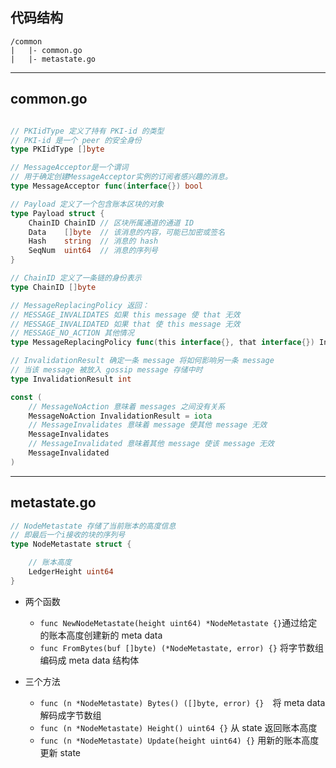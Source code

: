 ## 代码结构
```
/common
|	|- common.go
|	|- metastate.go
```
---
## common.go
```go

// PKIidType 定义了持有 PKI-id 的类型
// PKI-id 是一个 peer 的安全身份
type PKIidType []byte

// MessageAcceptor是一个谓词
// 用于确定创建MessageAcceptor实例的订阅者感兴趣的消息。
type MessageAcceptor func(interface{}) bool

// Payload 定义了一个包含账本区块的对象
type Payload struct {
	ChainID ChainID // 区块所属通道的通道 ID
	Data    []byte  // 该消息的内容，可能已加密或签名
	Hash    string  // 消息的 hash
	SeqNum  uint64  // 消息的序列号
}

// ChainID 定义了一条链的身份表示
type ChainID []byte

// MessageReplacingPolicy 返回：
// MESSAGE_INVALIDATES 如果 this message 使 that 无效
// MESSAGE_INVALIDATED 如果 that 使 this message 无效
// MESSAGE_NO_ACTION 其他情况
type MessageReplacingPolicy func(this interface{}, that interface{}) InvalidationResult

// InvalidationResult 确定一条 message 将如何影响另一条 message
// 当该 message 被放入 gossip message 存储中时
type InvalidationResult int

const (
	// MessageNoAction 意味着 messages 之间没有关系
	MessageNoAction InvalidationResult = iota
	// MessageInvalidates 意味着 message 使其他 message 无效
	MessageInvalidates
	// MessageInvalidated 意味着其他 message 使该 message 无效
	MessageInvalidated
)

```
---
## metastate.go
```go
// NodeMetastate 存储了当前账本的高度信息
// 即最后一个i接收的块的序列号
type NodeMetastate struct {

	// 账本高度
	LedgerHeight uint64
}
```
- 两个函数
	- `func NewNodeMetastate(height uint64) *NodeMetastate {}`通过给定的账本高度创建新的 meta data
	- `func FromBytes(buf []byte) (*NodeMetastate, error) {}` 将字节数组编码成 meta data 结构体

- 三个方法
	- `func (n *NodeMetastate) Bytes() ([]byte, error) {}`　将 meta data 解码成字节数组
	- `func (n *NodeMetastate) Height() uint64 {}` 从 state 返回账本高度
	- `func (n *NodeMetastate) Update(height uint64) {}` 用新的账本高度更新 state














